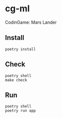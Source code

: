 # cg-ml
CodinGame: Mars Lander

## Install

```
poetry install
```

## Check

```
poetry shell
make check
```

## Run

```
poetry shell
poetry run app
```